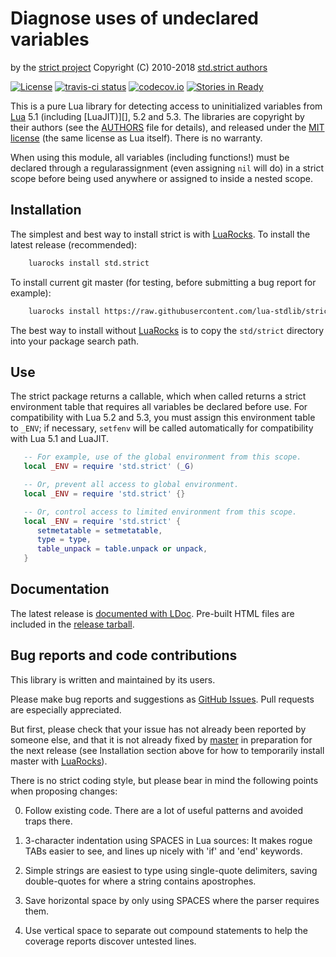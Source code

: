 Diagnose uses of undeclared variables
=====================================

by the [strict project][github]
Copyright (C) 2010-2018 [std.strict authors][authors]

[![License](https://img.shields.io/:license-mit-blue.svg)](https://mit-license.org)
[![travis-ci status](https://secure.travis-ci.org/lua-stdlib/strict.png?branch=master)](https://travis-ci.org/lua-stdlib/strict/builds)
[![codecov.io](https://codecov.io/github/lua-stdlib/strict/coverage.svg?branch=master)](https://codecov.io/github/lua-stdlib/strict?branch=master)
[![Stories in Ready](https://badge.waffle.io/lua-stdlib/strict.png?label=ready&title=Ready)](https://waffle.io/lua-stdlib/strict)

This is a pure Lua library for detecting access to uninitialized
variables from [Lua][] 5.1 (including [LuaJIT)][], 5.2 and 5.3.  The libraries
are copyright by their authors (see the [AUTHORS][] file for details),
and released under the [MIT license][mit] (the same license as Lua
itself).  There is no warranty.

When using this module, all variables (including functions!) must be 
declared through a regularassignment (even assigning `nil` will do) in a
strict scope before being used anywhere or assigned to inside a nested
scope.

[authors]: https://github.com/lua-stdlib/strict/blob/master/AUTHORS.md "std.strict contributors"
[github]: https://github.com/lua-stdlib/strict "std.strict github repo"
[lua]: https://www.lua.org "The Lua Project"
[luajit]: http://luajit.org "The LuaJIT Project"
[mit]: https://mit-license.org "MIT License"


Installation
------------

The simplest and best way to install strict is with [LuaRocks][]. To
install the latest release (recommended):

```bash
    luarocks install std.strict
```

To install current git master (for testing, before submitting a bug
report for example):

```bash
    luarocks install https://raw.githubusercontent.com/lua-stdlib/strict/master/std.strict-git-1.rockspec
```

The best way to install without [LuaRocks][] is to copy the
`std/strict` directory into your package search path.

[luarocks]: https://www.luarocks.org "Lua package manager"


Use
---

The strict package returns a callable, which when called returns a
strict environment table that requires all variables be declared before
use. For compatibility with Lua 5.2 and 5.3, you must assign this
environment table to `_ENV`; if necessary, `setfenv` will be called
automatically for compatibility with Lua 5.1 and LuaJIT.

```lua
   -- For example, use of the global environment from this scope.
   local _ENV = require 'std.strict' (_G)

   -- Or, prevent all access to global environment.
   local _ENV = require 'std.strict' {}

   -- Or, control access to limited environment from this scope.
   local _ENV = require 'std.strict' {
      setmetatable = setmetatable,
      type = type,
      table_unpack = table.unpack or unpack,
   }
```



Documentation
-------------

The latest release is [documented with LDoc][github.io].
Pre-built HTML files are included in the [release tarball][release].

[github.io]: https://lua-stdlib.github.io/strict "Documentation"
[release]: https://lua-stdlib.github.io/strict/releases "Releases"


Bug reports and code contributions
----------------------------------

This library is written and maintained by its users.

Please make bug reports and suggestions as [GitHub Issues][issues].
Pull requests are especially appreciated.

But first, please check that your issue has not already been reported by
someone else, and that it is not already fixed by [master][github] in
preparation for the next release (see Installation section above for how
to temporarily install master with [LuaRocks][]).

There is no strict coding style, but please bear in mind the following
points when proposing changes:

0. Follow existing code. There are a lot of useful patterns and avoided
   traps there.

1. 3-character indentation using SPACES in Lua sources: It makes rogue
   TABs easier to see, and lines up nicely with 'if' and 'end' keywords.

2. Simple strings are easiest to type using single-quote delimiters,
   saving double-quotes for where a string contains apostrophes.

3. Save horizontal space by only using SPACES where the parser requires
   them.

4. Use vertical space to separate out compound statements to help the
   coverage reports discover untested lines.

[github]: https://github.com/lua-stdlib/strict/ "Github repository"
[issues]: https://github.com/lua-stdlib/strict/issues "Github issues"
